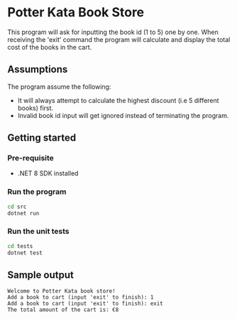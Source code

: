 # Potter Kata Book Store
This program will ask for inputting the book id (1 to 5) one by one.
When receiving the 'exit' command the program will calculate and display the total cost of the books in the cart. 

## Assumptions
The program assume the following:
- It will always attempt to calculate the highest discount (i.e 5 different books) first.
- Invalid book id input will get ignored instead of terminating the program.

## Getting started

### Pre-requisite
- .NET 8 SDK installed 

### Run the program
```bash
cd src
dotnet run
```

### Run the unit tests
```bash
cd tests
dotnet test
``` 

## Sample output
```
Welcome to Potter Kata book store!
Add a book to cart (input 'exit' to finish): 1
Add a book to cart (input 'exit' to finish): exit
The total amount of the cart is: €8
```
